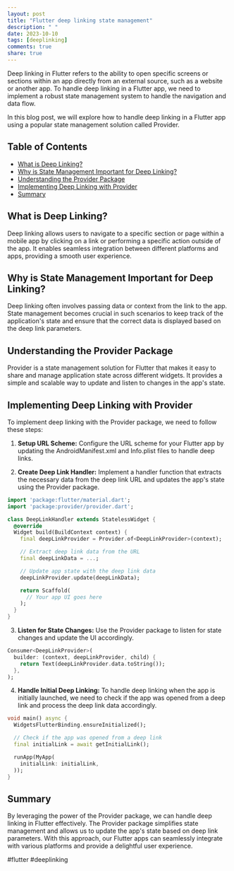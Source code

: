 ```yaml
---
layout: post
title: "Flutter deep linking state management"
description: " "
date: 2023-10-10
tags: [deeplinking]
comments: true
share: true
---
```


Deep linking in Flutter refers to the ability to open specific screens or sections within an app directly from an external source, such as a website or another app. To handle deep linking in a Flutter app, we need to implement a robust state management system to handle the navigation and data flow.

In this blog post, we will explore how to handle deep linking in a Flutter app using a popular state management solution called Provider.

## Table of Contents
- [What is Deep Linking?](#what-is-deep-linking)
- [Why is State Management Important for Deep Linking?](#why-is-state-management-important-for-deep-linking)
- [Understanding the Provider Package](#understanding-the-provider-package)
- [Implementing Deep Linking with Provider](#implementing-deep-linking-with-provider)
- [Summary](#summary)

## What is Deep Linking?
Deep linking allows users to navigate to a specific section or page within a mobile app by clicking on a link or performing a specific action outside of the app. It enables seamless integration between different platforms and apps, providing a smooth user experience.

## Why is State Management Important for Deep Linking?
Deep linking often involves passing data or context from the link to the app. State management becomes crucial in such scenarios to keep track of the application's state and ensure that the correct data is displayed based on the deep link parameters.

## Understanding the Provider Package
Provider is a state management solution for Flutter that makes it easy to share and manage application state across different widgets. It provides a simple and scalable way to update and listen to changes in the app's state.

## Implementing Deep Linking with Provider
To implement deep linking with the Provider package, we need to follow these steps:

1. **Setup URL Scheme:** Configure the URL scheme for your Flutter app by updating the AndroidManifest.xml and Info.plist files to handle deep links.

2. **Create Deep Link Handler:** Implement a handler function that extracts the necessary data from the deep link URL and updates the app's state using the Provider package.

```dart
import 'package:flutter/material.dart';
import 'package:provider/provider.dart';

class DeepLinkHandler extends StatelessWidget {
  @override
  Widget build(BuildContext context) {
    final deepLinkProvider = Provider.of<DeepLinkProvider>(context);

    // Extract deep link data from the URL
    final deepLinkData = ...;

    // Update app state with the deep link data
    deepLinkProvider.update(deepLinkData);

    return Scaffold(
      // Your app UI goes here
    );
  }
}
```

3. **Listen for State Changes:** Use the Provider package to listen for state changes and update the UI accordingly.

```dart
Consumer<DeepLinkProvider>(
  builder: (context, deepLinkProvider, child) {
    return Text(deepLinkProvider.data.toString());
  },
);
```

4. **Handle Initial Deep Linking:** To handle deep linking when the app is initially launched, we need to check if the app was opened from a deep link and process the deep link data accordingly.

```dart
void main() async {
  WidgetsFlutterBinding.ensureInitialized();

  // Check if the app was opened from a deep link
  final initialLink = await getInitialLink();

  runApp(MyApp(
    initialLink: initialLink,
  ));
}
```

## Summary
By leveraging the power of the Provider package, we can handle deep linking in Flutter effectively. The Provider package simplifies state management and allows us to update the app's state based on deep link parameters. With this approach, our Flutter apps can seamlessly integrate with various platforms and provide a delightful user experience.

#flutter #deeplinking